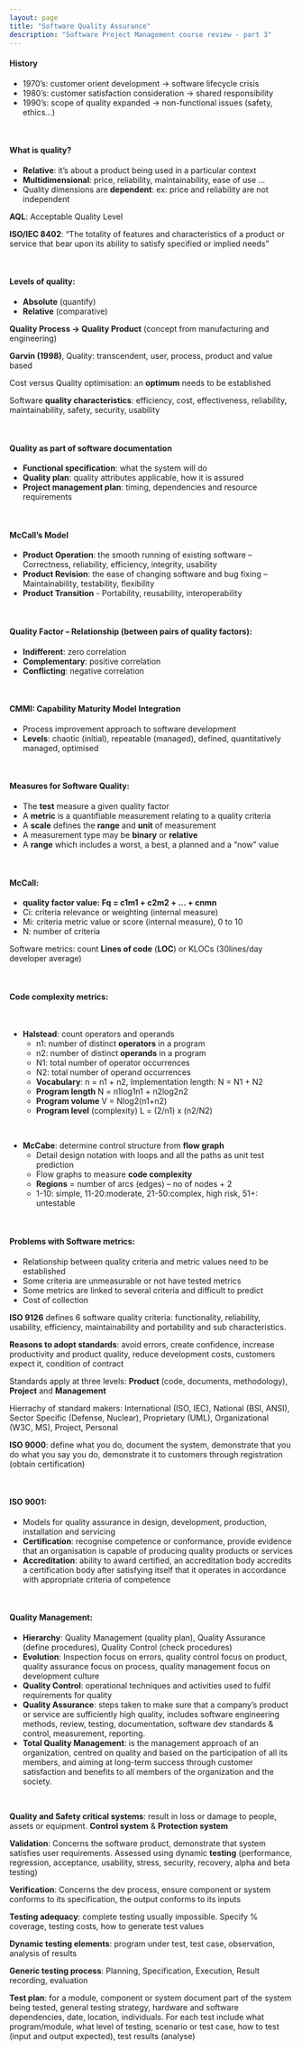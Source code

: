 ```yaml
---
layout: page
title: "Software Quality Assurance"
description: "Software Project Management course review - part 3"
---
```


#### History
* 1970’s: customer orient development -> software lifecycle crisis
* 1980’s: customer satisfaction consideration -> shared responsibility
* 1990’s: scope of quality expanded -> non-functional issues (safety, ethics…)

<br/>

#### What is quality?
* **Relative**: it’s about a product being used in a particular context
* **Multidimensional**: price, reliability, maintainability, ease of use …
* Quality dimensions are **dependent**: ex: price and reliability are not independent

 **AQL**: Acceptable Quality Level

**ISO/IEC 8402**: “The totality of features and characteristics of a product or service that bear upon its ability to satisfy specified or implied needs”

<br/>

#### **Levels** of quality:
* **Absolute** (quantify)
* **Relative** (comparative)

**Quality Process -> Quality Product** (concept from manufacturing and engineering)

**Garvin (1998)**, Quality: transcendent, user, process, product and value based

Cost versus Quality optimisation: an **optimum** needs to be established

Software **quality characteristics**: efficiency, cost, effectiveness, reliability, maintainability, safety, security, usability

<br/>

#### Quality as part of **software documentation**
* **Functional specification**: what the system will do
* **Quality plan**: quality attributes applicable, how it is assured
* **Project management plan**: timing, dependencies and resource requirements

<br/>

#### **McCall’s Model**
* **Product Operation**: the smooth running of existing software – Correctness, reliability, efficiency, integrity, usability
* **Product Revision**: the ease of changing software and bug fixing – Maintainability, testability, flexibility
* **Product Transition** - Portability, reusability, interoperability

<br/>

#### **Quality Factor** – Relationship (between pairs of quality factors):
* **Indifferent**: zero correlation
* **Complementary**: positive correlation
* **Conflicting**: negative correlation

<br/>

#### **CMMI**: Capability Maturity Model Integration
* Process improvement approach to software development
* **Levels**: chaotic (initial), repeatable (managed), defined, quantitatively managed, optimised

<br/>

#### **Measures** for Software Quality:
* The **test** measure a given quality factor
* A **metric** is a quantifiable measurement relating to a quality criteria
* A **scale** defines the **range** and **unit** of measurement
* A measurement type may be **binary** or **relative**
* A **range** which includes a worst, a best, a planned and a “now” value

<br/>

#### McCall:
* **quality factor value: Fq = c1m1 + c2m2 + … + cnmn**
* Ci: criteria relevance or weighting (internal measure)
* Mi: criteria metric value or score (internal measure), 0 to 10
* N: number of criteria

Software metrics: count **Lines of code** (**LOC**) or KLOCs (30lines/day developer average)

<br/>

#### Code complexity metrics:

<br/>

* **Halstead**: count operators and operands
	- n1: number of distinct **operators** in a program
	- n2: number of distinct **operands** in a program
	- N1: total number of operator occurrences
	- N2: total number of operand occurrences
	- **Vocabulary**: n = n1 + n2, Implementation length: N = N1 + N2
	- **Program length** N = n1log1n1 + n2log2n2
	- **Program volume** V = Nlog2(n1+n2)
	- **Program level** (complexity) L = (2/n1) x (n2/N2)

<br/>

* **McCabe**: determine control structure from **flow graph**
	- Detail design notation with loops and all the paths as unit test prediction
	- Flow graphs to measure **code complexity**
	- **Regions** = number of arcs (edges) – no of nodes + 2
	- 1-10: simple, 11-20:moderate, 21-50:complex, high risk, 51+: untestable

<br/>

#### Problems with Software metrics:
* Relationship between quality criteria and metric values need to be established
* Some criteria are unmeasurable or not have tested metrics
* Some metrics are linked to several criteria and difficult to predict
* Cost of collection


**ISO 9126** defines 6 software quality criteria: functionality, reliability, usability, efficiency, maintainability and portability and sub characteristics.

**Reasons to adopt standards**: avoid errors, create confidence, increase productivity and product quality, reduce development costs, customers expect it, condition of contract

Standards apply at three levels: **Product** (code, documents, methodology), **Project** and **Management**

Hierrachy of standard makers: International (ISO, IEC), National (BSI, ANSI), Sector Specific (Defense, Nuclear), Proprietary (UML), Organizational (W3C, MS), Project, Personal

**ISO 9000**: define what you do, document the system, demonstrate that you do what you say you do, demonstrate it to customers through registration (obtain certification)

<br/>

#### ISO 9001:
* Models for quality assurance in design, development, production, installation and servicing
* **Certification**: recognise competence or conformance, provide evidence that an organisation is capable of producing quality products or services
* **Accreditation**: ability to award certified, an accreditation body accredits a certification body after satisfying itself that it operates in accordance with appropriate criteria of competence

<br/>

#### Quality Management:
* **Hierarchy**: Quality Management (quality plan), Quality Assurance (define procedures), Quality Control (check procedures)
* **Evolution**: Inspection focus on errors, quality control focus on product, quality assurance focus on process, quality management focus on development culture
* **Quality Control**: operational techniques and activities used to fulfil requirements for quality
* **Quality Assurance**: steps taken to make sure that a company’s product or service are sufficiently high quality, includes software engineering methods, review, testing, documentation, software dev standards & control, measurement, reporting.
* **Total Quality Management**: is the management approach of an organization, centred on quality and based on the participation of all its members, and aiming at long-term success through customer satisfaction and benefits to all members of the organization and the society.

<br/>

**Quality and Safety critical systems**: result in loss or damage to people, assets or equipment. **Control system** & **Protection system**

**Validation**: Concerns the software product, demonstrate that system satisfies user requirements. Assessed using dynamic **testing** (performance, regression, acceptance, usability, stress, security, recovery, alpha and beta testing)

**Verification**: Concerns the dev process, ensure component or system conforms to its specification, the output conforms to its inputs

**Testing adequacy**: complete testing usually impossible. Specify % coverage, testing costs, how to generate test values

**Dynamic testing elements**: program under test, test case, observation, analysis of results

**Generic testing process**: Planning, Specification, Execution, Result recording, evaluation

**Test plan**: for a module, component or system document part of the system being tested, general testing strategy, hardware and software dependencies, date, location, individuals. For each test include what program/module, what level of testing, scenario or test case, how to test (input and output expected), test results (analyse)
